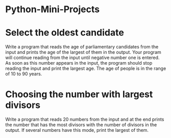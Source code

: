 # Python-Mini-Projects
# Select the oldest candidate
Write a program that reads the age of parliamentary candidates from the input and prints the age of the largest of them in the output. Your program will continue reading from the input until negative number one is entered. As soon as this number appears in the input, the program should stop reading the input and print the largest age. The age of people is in the range of 10 to 90 years.
# Choosing the number with largest divisors
Write a program that reads 20 numbers from the input and at the end prints the number that has the most divisors with the number of divisors in the output. If several numbers have this mode, print the largest of them.
